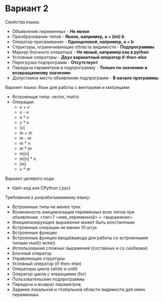 # Вариант 2

Свойства языка:
- Объявление переменных - **Не явное**
- Преобразование типов - **Явное, например, a = (int) b**
- Оператор присваивания - **Одноцелевой, например, a = b**
- Структуры, ограничивающие область видимости - **Подпрограммы**
- Маркер блочного оператора - **Не явный, например как в python**
- Условные операторы - **Двух вариантный оператор if-then-else**
- Перегрузка подпрограмм - **Отсутствует**
- Передача параметров в подпрограмму - **Только по значению и возвращаемому значению**
- Допустимое место объявления подпрограмм - **В начале программы**

Вариант языка:
Язык для работы с векторами и матрицами
 - Встроенные типы: vector, matrix
 - Операции: 
    - v + v
    - v - v
    - n * v
    - v * v
    - |v|
    - m + m
    - m - m
    - m * n
    - m * m
    - m[n]
    - m[n] * n
    - |m|
    - v * m


Вариант целевого кода:
 - байт-код аля CPython (.pyc)

 
Требования к разрабатываемому языку:
- Встроенные типы не менее трех
- Возможность инициализация переменных всех типов при объявлении: <тип>? <имя_переменной> = <выражение>
- Инициализирующее выражение может быть константным
- Встроенные операции не менее 10 штук
- Встроенные функции
- Встроенные функции ввода\вывода для работы со встроенными типами read() write()
- Использование сложных выражений (составных и со скобками)
- Блочный оператор
- Управляющие структуры
- Условный оператор (if-then-else)
- Операторы цикла (while и until)
- Оператор цикла с итерациями (for)
- Пользовательские подпрограммы
- Передача и возврат параметров
- Задание локальной и глобальной области видимости для имен переменных

